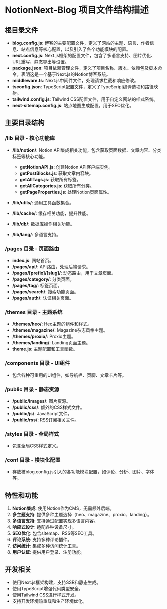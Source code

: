 # NotionNext-Blog 项目文件结构描述

## 根目录文件

- **blog.config.js**: 博客的主要配置文件，定义了网站的主题、语言、作者信息、站点信息等核心配置，以及引入了各个功能模块的配置。
- **next.config.js**: Next.js框架的配置文件，包含了多语言支持、图片优化、URL重写、静态导出等设置。
- **package.json**: 项目依赖管理文件，定义了项目名称、版本、依赖包及脚本命令，表明这是一个基于Next.js的Notion博客系统。
- **middleware.ts**: Next.js中间件文件，处理请求拦截和响应修改。
- **tsconfig.json**: TypeScript配置文件，定义了TypeScript编译选项和路径映射。
- **tailwind.config.js**: Tailwind CSS配置文件，用于自定义网站的样式系统。
- **next-sitemap.config.js**: 站点地图生成配置，用于SEO优化。

## 主要目录结构

### /lib 目录 - 核心功能库

- **/lib/notion/**: Notion API集成相关功能，包含获取页面数据、文章内容、分类标签等核心功能。

  - **getNotionAPI.js**: 创建Notion API客户端实例。
  - **getPostBlocks.js**: 获取文章内容块。
  - **getAllTags.js**: 获取所有标签。
  - **getAllCategories.js**: 获取所有分类。
  - **getPageProperties.js**: 处理Notion页面属性。

- **/lib/utils/**: 通用工具函数集合。
- **/lib/cache/**: 缓存相关功能，提升性能。
- **/lib/db/**: 数据库操作相关功能。
- **/lib/lang/**: 多语言支持。

### /pages 目录 - 页面路由

- **index.js**: 网站首页。
- **/pages/api/**: API路由，处理后端请求。
- **/pages/[prefix]/[slug]/**: 动态路由，用于文章页面。
- **/pages/category/**: 分类页面。
- **/pages/tag/**: 标签页面。
- **/pages/search/**: 搜索功能页面。
- **/pages/auth/**: 认证相关页面。

### /themes 目录 - 主题系统

- **/themes/heo/**: Heo主题的组件和样式。
- **/themes/magazine/**: Magazine杂志风格主题。
- **/themes/proxio/**: Proxio主题。
- **/themes/landing/**: Landing页面主题。
- **theme.js**: 主题配置和工具函数。

### /components 目录 - UI组件

- 包含各种可重用的UI组件，如导航栏、页脚、文章卡片等。

### /public 目录 - 静态资源

- **/public/images/**: 图片资源。
- **/public/css/**: 额外的CSS样式文件。
- **/public/js/**: JavaScript文件。
- **/public/rss/**: RSS订阅相关文件。

### /styles 目录 - 全局样式

- 包含全局CSS样式定义。

### /conf 目录 - 模块化配置

- 存放被blog.config.js引入的各功能模块配置，如评论、分析、图片、字体等。

## 特性和功能

1. **Notion集成**: 使用Notion作为CMS，无需额外后端。
2. **多主题支持**: 提供多种主题选择（heo、magazine、proxio、landing）。
3. **多语言支持**: 支持通过配置实现多语言内容。
4. **响应式设计**: 适配各种设备尺寸。
5. **SEO优化**: 包含sitemap、RSS等SEO工具。
6. **评论系统**: 支持多种评论插件。
7. **访问统计**: 集成多种访问统计工具。
8. **用户认证**: 提供用户登录、注册功能。

## 开发相关

- 使用Next.js框架构建，支持SSR和静态生成。
- 使用TypeScript增强代码类型安全。
- 使用Tailwind CSS进行样式开发。
- 支持开发环境热重载和生产环境优化。
